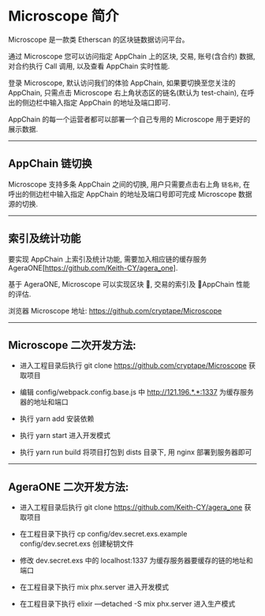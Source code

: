 # Microscope 简介

Microscope 是一款类 Etherscan 的区块链数据访问平台。

通过 Microscope 您可以访问指定 AppChain 上的区块, 交易, 账号(含合约) 数据, 对合约执行 Call 调用, 以及查看 AppChain 实时性能.

登录 Microscope, 默认访问我们的体验 AppChain, 如果要切换至您关注的 AppChain, 只需点击 Microscope 右上角状态区的链名(默认为 test-chain), 在呼出的侧边栏中输入指定 AppChain 的地址及端口即可.

AppChain 的每一个运营者都可以部署一个自己专用的 Microscope 用于更好的展示数据.

---

## AppChain 链切换

Microscope 支持多条 AppChain 之间的切换, 用户只需要点击右上角 `链名称`, 在呼出的侧边栏中输入指定 AppChain 的地址及端口号即可完成 Microscope 数据源的切换.

---

## 索引及统计功能

要实现 AppChain 上索引及统计功能, 需要加入相应链的缓存服务 AgeraONE[https://github.com/Keith-CY/agera_one].

基于 AgeraONE, Microscope 可以实现区块 , 交易的索引及 AppChain 性能的评估.

浏览器 Microscope 地址: https://github.com/cryptape/Microscope

---

## Microscope 二次开发方法:

- 进入工程目录后执行 git clone https://github.com/cryptape/Microscope 获取项目

- 编辑 config/webpack.config.base.js 中 http://121.196.*.*:1337 为缓存服务器的地址和端口

- 执行 yarn add 安装依赖

- 执行 yarn start 进入开发模式

- 执行 yarn run build 将项目打包到 dists 目录下, 用 nginx 部署到服务器即可

---

## AgeraONE 二次开发方法:

- 进入工程目录后执行 git clone https://github.com/Keith-CY/agera_one 获取项目

- 在工程目录下执行 cp config/dev.secret.exs.example config/dev.secret.exs 创建秘钥文件

- 修改 dev.secret.exs 中的 localhost:1337 为缓存服务器要缓存的链的地址和端口

- 在工程目录下执行 mix phx.server 进入开发模式

- 在工程目录下执行 elixir —detached -S mix phx.server 进入生产模式
